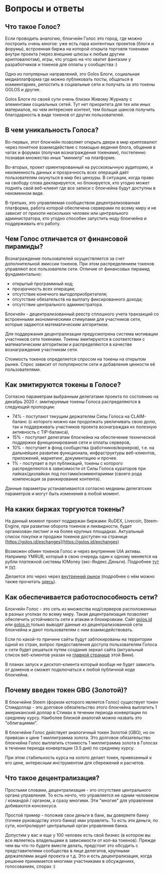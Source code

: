 # Вопросы и ответы

## **Что такое Голос?**

Если проводить аналогию, блокчейн Голос это город, где можно построить очень многое: уже есть пара контентных проектов \(блоги и форумы\), встроенная биржа на которой открыта торговля токенами внутри проекта \(через внешние шлюзы к любым другим криптовалютам\), игры, что угодно на что хватит фантазии у разработчиков и токенов для оплаты у сообщества :\)  
  
Одно из популярных направлений, это Golos Блоги, социальная медиаплатформа где можно публиковать посты, общаться в комментариях, репостить в социальные сети и получать за это токены GOLOS и другие.

Golos Блоги по своей сути очень близки Живому Журналу с элементами социальных сетей. Тут нет приоритета для тех или иных материалов, но чем интереснее контент, тем больше шансов получить благодарность в виде токенов от других пользователей.

## **В чем уникальность Голоса?**

Во-первых, этот блокчейн позволяет открыть двери в мир криптовалют через понятное взаимодействие с помощью ведения блога, общения в чатах и форумах \(получая вознаграждения токенами\), постепенно познавая множество иных "миниигр" на платформе.

Во-вторых, проект ориентированный на русскоязычную аудиторию, и неизменность данных и прозрачность всех операций даёт пользователям окунуться в мир без цензуры. В ситуации, когда право на свободу слова декларируется, но блокируется, кто угодно может поднять свой веб-клиент где все записи с блокчейна будут доступны в неизменном виде.

В-третьих, это управляемая сообществом децентрализованная платформа, работа которой обеспечена серверами по всему миру и не зависит от прихоти нескольких человек или центрального администратора, кто угодно способен запустить ноду блокчейна и поддерживать его работу.

## **Чем Голос отличается от финансовой пирамиды?**

Вознаграждение пользователей осуществляется за счет дополнительной эмиссии токенов. При этом распределением токенов управляют все пользователи сети. Отличие от финансовых пирамид фундаментально:

* открытый программный код;
* прозрачность всех операции;
* отсутствие конечного выгодоприобретателя;
* отсутствие обязательств на выплату фиксированного дохода;
* отсутствие центрального администратора.

Блокчейн - децентрализованный реестр сплошного учета транзакций со встроенными экономическими стимулами для участников сети, которые задаются математическим алгоритмом.

Для поддержания децентрализации предусмотрена система мотивации участников сети токенами. Токены эмитируются в соответствии с математическим алгоритмом и распределяются в качестве вознаграждения участникам сети.

Стоимость токенов определяется спросом на токены на открытом рынке. Спрос зависит от популярности сети и добавления ценности её пользователями.

## **Как эмитируются токены в Голосе?**

Согласно параметрам выбранным делегатами проекта по состоянию на декабрь 2020 г. эмитируемые токены Голоса распределяются в следующей пропорции:

* 74% - поступают текущим держателям Силы Голоса на CLAIM-баланс \(с которого можно как продолжать увеличивать свою долю, так и поддерживать участников проекта вознаграждая их полезную активность с TIP-баланса\),
* 15% - поступает делегатам блокчейна на обеспечение технической поддержки функционирования сети и оплаты серверов,
* 10% - поступает в фонд сообщества \(работников/воркеров\), т.е. на дальнейшее развитие функционала, инфраструктуры веб-клиентов, приложений, маркетинг, документацию и прочее.
* 1% - поступает в пул публикаций, токены с которого распределяются в зависимости от Силы Голоса кураторов при лайках/дизлайках под постами/комментариями \(своего рода компенсация за ранжирование контента\).

Данные параметры устанавливаются согласно медианы делегатских параметров и могут быть изменения в любой момент.

## **На каких биржах торгуются токены?**

На данный момент проект поддержан биржами: RuDEX, Livecoin, Steem-Engine, при развитии оборота токенов и ликвидности, будет организован листинг и на более крупных площадках. Актуальный список покупки и продажи токенов доступен на странице [https://golos.id/exchanges](https://golos.id/exchanges)

Возможен обмен токенов Голос и через внутренние UIA активы. Например YMRUB, который в свою очередь один к одному меняется на рубли платежной системы ЮMoney \(экс-Яндекс.Деньги\). Подробнее [тут](https://golos.id/ru--golos/@ecurrex-ru/vvod-i-vyvod-rublei-na-golos) и [тут](https://golos.id/ru--kriptovalyuty/@ultrastod/manual-po-tokenu-ymrub-okno-v-fiat-i-obratno).

Делается это через через [внутренний рынок](https://golos.id/market/GOLOS/YMRUB) \(подробнее о нём можно также прочитать [здесь](https://golos.id/ru--golos/@allforyou/torguem-na-vnutrennei-birzhe-golosa)\).

## **Как обеспечивается работоспособность сети?**

Блокчейн Голос - это сеть из множества нод/серверов расположенных в разных уголках по всему миру. Такая децентрализация позволяет обеспечить устойчивость сети к атакам и блокировкам. Сайт [golos.id](https://golos.id/) или [golos.in ](https://golos.in/)только выводят данные из децентрализованной сети блокчейна и дают пользователям с ним взаимодействовать.

Если по какой-то причине сайты будут заблокированы на территории одной из стран, вопрос предоставления доступа пользователям Голоса к сети будет решаться путем создания зеркал сайта \(актуальный список веб-клиентов указан на [главной странице](https://wiki.golos.id/) этой Вики\).

В планах запуск и десктоп-клиента который вообще не будет зависеть от доменов и сможет подключаться к любой публичной ноде блокчейна.

## **Почему введен токен GBG \(Золотой\)?**

В блокчейне Steem \(форком которого является Голос\) существует токен Стимдоллар - это долговое обязательство этого блокчейна выплатить 1 американский доллар в Стимах в течении периода конвертации по среднему курсу. Наиболее близкой аналогий можно назвать это "облигациями".

В блокчейне Голос действует аналогичный токен Золотой \(GBG\), но он привязан к цене 1 миллиграмма золота. Это долговое обязательство блокчейна Голос выплатить стоимость 1 миллиграмма золота в Голосах в течении периода конвертации \(3.5 дня\) по среднему курсу.

При этом стабильность курса на золото делает токен, привязанный к его цене, интересным инструментом для сбережений и расчетов.

## **Что такое децентрализация?**

Простыми словами, децентрализация - это отсутствие центрального органа управления. То есть нечто, что управляется не одним человеком / командой / органом, а сразу многими. Эти "многие" для управления добиваются консенсуса.

Простой пример - положив свои деньги в банк, вы доверяете банку \(точнее руководству этого банка\) ими управлять. То есть эти деньги, по сути, контролирует центральный орган управления банка.

Допустим у вас и еще у 100 человек есть свой бизнес \(в котором вы все являетесь владельцами в зависимости от кол-ва токенов\). Прежде чем вы что-то будете вместе делать, предстоит это обсудить с представителями сообщества в лице делегатов, крупными держателями акций проекта и т.д. Это и есть децентрализация, когда решение принимается многими участниками в обсуждениях, голосованиях, спорах :\)

